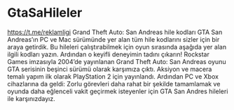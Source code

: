 # GtaSaHileler
https://t.me/reklamligi Grand Theft Auto: San Andreas hile kodları GTA San Andreas’ın PC ve Mac sürümünde yer alan tüm hile kodlarını sizler için bir araya getirdik. Bu hileleri çalıştırabilmek için oyun sırasında aşağıda yer alan ilgili kodları yazın. Ardından o keyifli deneyimin tadını çıkarın! Rockstar Games imzasıyla 2004’de yayınlanan Grand Theft Auto: San Andreas oyunu GTA serisinin beşinci sürümü olarak karşımıza çıktı. Aksiyon ve macera temalı yapım ilk olarak PlayStation 2 için yayınlandı. Ardından PC ve Xbox cihazlarına da geldi: Zorlu görevleri daha rahat bir şekilde tamamlamak ve oyunda daha eğlenceli vakit geçirmek isteyenler için GTA San Andres hileleri ile karşınızdayız.
